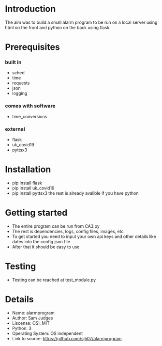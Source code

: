 # Introduction
The aim was to build a small alarm program to be run on a local server using html on the front and python on the back using flask.

# Prerequisites
### built in
+ sched
+ time
+ requests
+ json
+ logging
### comes with software
+ time_conversions
### external
+ flask
+ uk_covid19 
+ pyttsx3
# Installation
+ pip install flask
+ pip install uk_covid19 
+ pip install pyttsx3
the rest is already avalible if you have python
# Getting started
+ The entire program can be run from CA3.py
+ The rest is dependencies, logs, config files, images, etc
+ To get started you need to input your own api keys and other details like dates into the config.json file
+ After that it should be easy to use
# Testing
+ Testing can be reached at test_module.py
# Details
+ Name: alarmprogram
+ Author: Sam Judges
+ Liscense: OSI, MIT
+ Python: 3
+ Operating System: OS independent
+ Link to source: https://github.com/sj507/alarmprogram